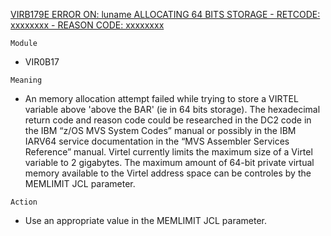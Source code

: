 [VIRB179E ERROR ON: luname ALLOCATING 64 BITS STORAGE - RETCODE: xxxxxxxx - REASON CODE: xxxxxxxx](https://virtel.readthedocs.io/en/latest/manuals/virtel/Virtel459MG/messages.html?highlight=VIRB179E#VIRB179E)

`Module`
- VIR0B17

`Meaning`
- An memory allocation attempt failed while trying to store a VIRTEL variable above 'above the BAR' (ie in 64 bits storage). The hexadecimal return code and reason code could be researched in the DC2 code in the IBM “z/OS   MVS System Codes” manual or possibly in the IBM IARV64 service documentation in the “MVS Assembler Services Reference” manual. Virtel currently limits the maximum size of a Virtel variable to 2 gigabytes. The maximum amount of 64-bit private virtual memory available to the Virtel address space can be controles by the MEMLIMIT JCL parameter.

`Action`
- Use an appropriate value in the MEMLIMIT JCL parameter.
